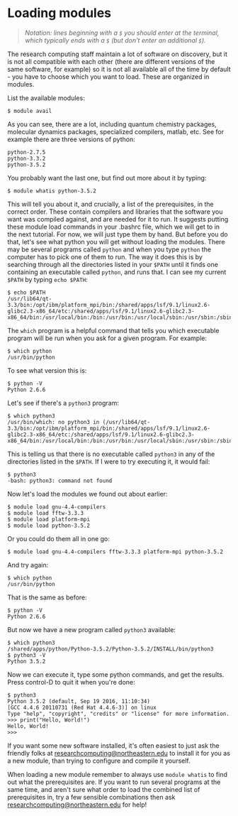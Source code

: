 # Loading modules

> *Notation: lines beginning with a `$` you should enter at the terminal, which typically ends with a `$` (but don't enter an additional `$`).*

The research computing staff maintain a lot of software on discovery,
but it is not all compatible with each other (there are different versions
  of the same software, for example) so it is not all available
all of the time by default - you have to choose which you want to load.
These are organized in modules.

List the available modules:

    $ module avail

As you can see, there are a lot, including quantum chemistry packages,
molecular dynamics packages, specialized compilers, matlab, etc.
See for example there are three versions of python:

    python-2.7.5
    python-3.3.2
    python-3.5.2

You probably want the last one, but find out more about it by typing:

    $ module whatis python-3.5.2

This will tell you about it, and crucially, a list of the prerequisites, in the correct order.
These contain compilers and libraries that the software you want was compiled against, and
are needed for it to run.
It suggests putting these module load commands in your .bashrc file, which we will get to
in the next tutorial. For now, we will just type them by hand.
But before you do that, let's see what python you will get without loading the modules.
There may be several programs called
`python` and when you type `python` the computer has to pick one of them to run.
The way it does this is by searching through all the directories listed in your `$PATH` until it finds one containing
an executable called `python`, and runs that.
I can see my current `$PATH` by typing `echo $PATH`:

    $ echo $PATH
    /usr/lib64/qt-3.3/bin:/opt/ibm/platform_mpi/bin:/shared/apps/lsf/9.1/linux2.6-glibc2.3-x86_64/etc:/shared/apps/lsf/9.1/linux2.6-glibc2.3-x86_64/bin:/usr/local/bin:/bin:/usr/bin:/usr/local/sbin:/usr/sbin:/sbin:/home/r.west/bin

The `which` program is a helpful command that tells you which executable program will
be run when you ask for a given program. For example:

    $ which python
    /usr/bin/python

To see what version this is:

    $ python -V
    Python 2.6.6

Let's see if there's a `python3` program:

    $ which python3
    /usr/bin/which: no python3 in (/usr/lib64/qt-3.3/bin:/opt/ibm/platform_mpi/bin:/shared/apps/lsf/9.1/linux2.6-glibc2.3-x86_64/etc:/shared/apps/lsf/9.1/linux2.6-glibc2.3-x86_64/bin:/usr/local/bin:/bin:/usr/bin:/usr/local/sbin:/usr/sbin:/sbin:/home/r.west/bin)

This is telling us that there is no executable called `python3` in any of the directories listed in the `$PATH`. If I were to try executing it, it would fail:

    $ python3
    -bash: python3: command not found

Now let's load the modules we found out about earlier:

    $ module load gnu-4.4-compilers
    $ module load fftw-3.3.3
    $ module load platform-mpi
    $ module load python-3.5.2

Or you could do them all in one go:

    $ module load gnu-4.4-compilers fftw-3.3.3 platform-mpi python-3.5.2

And try again:

    $ which python
    /usr/bin/python

That is the same as before:

    $ python -V
    Python 2.6.6

But now we have a new program called `python3` available:

    $ which python3
    /shared/apps/python/Python-3.5.2/Python-3.5.2/INSTALL/bin/python3
    $ python3 -V
    Python 3.5.2

Now we can execute it, type some python commands, and get the results.
Press control-D to quit it when you're done:

    $ python3
    Python 3.5.2 (default, Sep 19 2016, 11:10:34)
    [GCC 4.4.6 20110731 (Red Hat 4.4.6-3)] on linux
    Type "help", "copyright", "credits" or "license" for more information.
    >>> print("Hello, World!")
    Hello, World!
    >>>


If you want some new software installed, it's often easiest to just ask the friendly folks at
researchcomputing@northeastern.edu to install it for you as a new module, than trying
to configure and compile it yourself.

When loading a new module remember to always use `module whatis` to find out what the
prerequisites are.  If you want to run several programs at the same time, and aren't sure
what order to load the combined list of prerequisites in, try a few sensible combinations
then ask researchcomputing@northeastern.edu for help!
